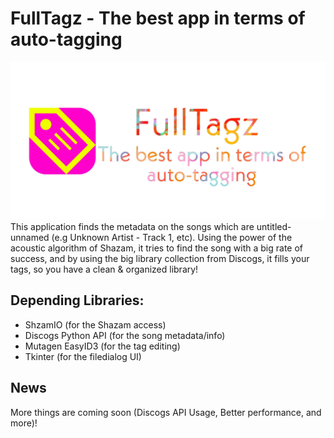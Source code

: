 # FullTagz - The best app in terms of auto-tagging
![bg](https://raw.githubusercontent.com/ChocolateAdventurouz/FullTagz/readme-res/bg.jpg)
This application finds the metadata on the songs which are untitled-unnamed (e.g Unknown Artist - Track 1, etc). Using the power of the acoustic algorithm of Shazam, it tries to find the song with a big rate of success, and by using the big library collection from Discogs, it fills your tags, so you have a clean & organized library!

## Depending Libraries:
- ShzamIO (for the Shazam access)
- Discogs Python API (for the song metadata/info)
- Mutagen EasyID3 (for the tag editing)
- Tkinter (for the filedialog UI)

## News
More things are coming soon (Discogs API Usage, Better performance, and more)!
